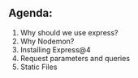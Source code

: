 ## Agenda:

1. Why should we use express?
2. Why Nodemon?
3. Installing Express@4
4. Request parameters and queries
5. Static Files
